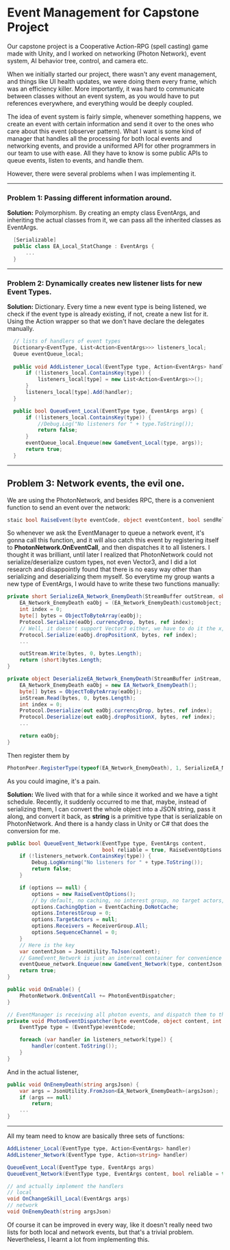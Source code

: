 # Event Management for Capstone Project

Our capstone project is a Cooperative Action-RPG (spell casting) game made with Unity, and I worked on networking (Photon Network), event system, AI behavior tree, control, and camera etc.

When we initially started our project, there wasn't any event management, and things like UI health updates, we were doing them every frame, which was an efficiency killer. More importantly, it was hard to communicate between classes without an event system, as you would have to put references everywhere, and everything would be deeply coupled.

The idea of event system is fairly simple, whenever something happens, we create an event with certain information and send it over to the ones who care about this event (observer pattern). What I want is some kind of manager that handles all the processing for both local events and networking events, and provide a uniformed API for other programmers in our team to use with ease. All they have to know is some public APIs to queue events, listen to events, and handle them.

However, there were several problems when I was implementing it.
********************************
### **Problem 1:** Passing different information around.
**Solution:** Polymorphism. By creating an empty class EventArgs, and inheriting the actual classes from it, we can pass all the inherited classes as EventArgs.
``` C#
  [Serializable]
  public class EA_Local_StatChange : EventArgs {
      ...
  }
```
********************************
### **Problem 2:** Dynamically creates new listener lists for new Event Types.
**Solution:** Dictionary. Every time a new event type is being listened, we check if the event type is already existing, if not, create a new list for it. Using the Action wrapper so that we don't have declare the delegates manually.
``` C#
  // lists of handlers of event types
  Dictionary<EventType, List<Action<EventArgs>>> listeners_local;
  Queue eventQueue_local;
  
  public void AddListener_Local(EventType type, Action<EventArgs> handler) {
      if (!listeners_local.ContainsKey(type)) {
          listeners_local[type] = new List<Action<EventArgs>>();
      }
      listeners_local[type].Add(handler);
  }

  public bool QueueEvent_Local(EventType type, EventArgs args) {
      if (!listeners_local.ContainsKey(type)) {
          //Debug.Log("No listeners for " + type.ToString());
          return false;
      }
      eventQueue_local.Enqueue(new GameEvent_Local(type, args));
      return true;
  }
```
********************************
## **Problem 3:** Network events, the evil one. 
We are using the PhotonNetwork, and besides RPC, there is a convenient function to send an event over the network: 
``` C#
staic bool RaiseEvent(byte eventCode, object eventContent, bool sendReliable, RaiseEventOptions options)
``` 
So whenever we ask the EventManager to queue a network event, it's gonna call this function, and it will also catch this event by registering itself to **PhotonNetwork.OnEventCall**, and then dispatches it to all listeners. I thought it was brilliant, until later I realized that PhotonNetwork could not serialize/deserialize custom types, not even Vector3, and I did a lot research and disappointly found that there is no easy way other than serializing and deserializing them myself. So everytime my group wants a new type of EventArgs, I would have to write these two functions manually:
``` C#
private short SerializeEA_Network_EnemyDeath(StreamBuffer outStream, object customobject) {
    EA_Network_EnemyDeath eaObj = (EA_Network_EnemyDeath)customobject;
    int index = 0;
    byte[] bytes = ObjectToByteArray(eaObj);
    Protocol.Serialize(eaObj.currencyDrop, bytes, ref index);
    // Well, it doesn't support Vector3 either, we have to do it the x,y,z way
    Protocol.Serialize(eaObj.dropPositionX, bytes, ref index);
    ...

    outStream.Write(bytes, 0, bytes.Length);
    return (short)bytes.Length;
}

private object DeserializeEA_Network_EnemyDeath(StreamBuffer inStream, short length) {
    EA_Network_EnemyDeath eaObj = new EA_Network_EnemyDeath();
    byte[] bytes = ObjectToByteArray(eaObj);
    inStream.Read(bytes, 0, bytes.Length);
    int index = 0;
    Protocol.Deserialize(out eaObj.currencyDrop, bytes, ref index);
    Protocol.Deserialize(out eaObj.dropPositionX, bytes, ref index);
    ...

    return eaObj;
}
```
Then register them by
``` C#
PhotonPeer.RegisterType(typeof(EA_Network_EnemyDeath), 1, SerializeEA_Network_EnemyDeath, DeserializeEA_Network_EnemyDeath);
```
As you could imagine, it's a pain.

**Solution:** We lived with that for a while since it worked and we have a tight schedule. Recently, it suddenly occurred to me that, maybe, instead of serializing them, I can convert the whole object into a JSON string, pass it along, and convert it back, as **string** is a primitive type that is serializable on PhotonNetwork. And there is a handy class in Unity or C# that does the conversion for me.
``` C#
public bool QueueEvent_Network(EventType type, EventArgs content, 
                               bool reliable = true, RaiseEventOptions options = null) {
    if (!listeners_network.ContainsKey(type)) {
        Debug.LogWarning("No listeners for " + type.ToString());
        return false;
    }

    if (options == null) {
        options = new RaiseEventOptions();
        // by default, no caching, no interest group, no target actors, no sequence channel, send to all
        options.CachingOption = EventCaching.DoNotCache;
        options.InterestGroup = 0;
        options.TargetActors = null;
        options.Receivers = ReceiverGroup.All;
        options.SequenceChannel = 0;
    }
    // Here is the key
    var contentJson = JsonUtility.ToJson(content);
    // GameEvent_Network is just an internal container for convenience
    eventQueue_network.Enqueue(new GameEvent_Network(type, contentJson, reliable, options));
    return true;
}

public void OnEnable() {
    PhotonNetwork.OnEventCall += PhotonEventDispatcher;
}

// EventManager is receiving all photon events, and dispatch them to the actual listeners
private void PhotonEventDispatcher(byte eventCode, object content, int senderID) {
    EventType type = (EventType)eventCode;

    foreach (var handler in listeners_network[type]) {
        handler(content.ToString());
    }
}
```
And in the actual listener,
``` C#
public void OnEnemyDeath(string argsJson) {
    var args = JsonUtility.FromJson<EA_Network_EnemyDeath>(argsJson);
    if (args == null)
        return;
    ...
}
```
********************************
All my team need to know are basically three sets of functions:
``` C#
AddListener_Local(EventType type, Action<EventArgs> handler)
AddListener_Network(EventType type, Action<string> handler)

QueueEvent_Local(EventType type, EventArgs args)
QueueEvent_Network(EventType type, EventArgs content, bool reliable = true, RaiseEventOptions options = null)

// and actually implement the handlers
// local
void OnChangeSkill_Local(EventArgs args)
// network
void OnEnemyDeath(string argsJson)
```
Of course it can be improved in every way, like it doesn't really need two lists for both local and network events, but that's a trivial problem. Nevertheless, I learnt a lot from implementing this.
